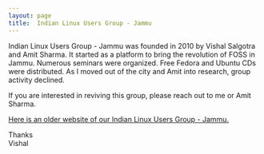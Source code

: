 ```yaml
---
layout: page
title:  Indian Linux Users Group - Jammu
---
```


Indian Linux Users Group - Jammu was founded in 2010 by Vishal Salgotra and Amit Sharma. It started as a platform to bring the revolution of FOSS in Jammu.
Numerous seminars were organized. Free Fedora and Ubuntu CDs were distributed. As I moved out of the city and Amit into research, group activity declined.

If you are interested in reviving this group, please reach out to me or Amit Sharma.

<a href="https://sites.google.com/site/ilugjammu/" target="_blank">Here is an older website of our Indian Linux Users Group - Jammu.</a>

Thanks<br>
Vishal
